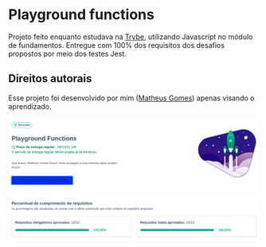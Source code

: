 # Playground functions
Projeto feito enquanto estudava na [Trybe](https://www.betrybe.com/), utilizando Javascript no módulo de fundamentos. Entregue com 100% dos requisitos dos desafios propostos por meio dos testes Jest.

## Direitos autorais

Esse projeto foi desenvolvido por mim ([Matheus Gomes](https://www.linkedin.com/in/matheusgb/)) apenas visando o aprendizado.

![100%](100.png)